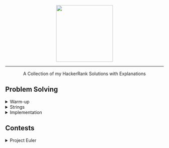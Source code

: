 <div align="center">
    <a href="https://www.hackerrank.com/wingkwong">
        <img height=180 src="https://user-images.githubusercontent.com/35857179/78155098-9cdad380-746f-11ea-962e-b4b7f47724ad.png">
    </a>
    <hr>
    A Collection of my HackerRank Solutions with Explanations
</div>

## Problem Solving
<details>
  <summary>Warm-up</summary>
  
  - [Diagonal Difference](https://github.com/wingkwong/hackerrank/tree/master/warmup/diagonal-difference)
  - [A Very Big Sum](https://github.com/wingkwong/hackerrank/tree/master/warmup/a-very-big-sum)
  - [Simple Array Sum](https://github.com/wingkwong/hackerrank/tree/master/warmup/simple-array-sum)
  - [Compare the Triplets](https://github.com/wingkwong/hackerrank/tree/master/warmup/compare-the-triplets)
  - [Birthday Cake Candles](https://github.com/wingkwong/hackerrank/tree/master/warmup/birthday-cake-candles)
  - [Mini-Max Sum](https://github.com/wingkwong/hackerrank/tree/master/warmup/mini-max-sum)
  - [Plus Minus](https://github.com/wingkwong/hackerrank/tree/master/warmup/plus-minus)
  - [Staircase](https://github.com/wingkwong/hackerrank/tree/master/warmup/staircase)
  - [Time Conversion](https://github.com/wingkwong/hackerrank/tree/master/warmup/time-conversion)
</details>

<details>
  <summary>Strings</summary>

  - [Camel Case](https://github.com/wingkwong/hackerrank/tree/master/strings/camelcase)
  - [Making Anagrams](https://github.com/wingkwong/hackerrank/tree/master/strings/making-anagrams)
  - [Strong Password](https://github.com/wingkwong/hackerrank/tree/master/strings/strong-password)
  - [HackerRank in a String](https://github.com/wingkwong/hackerrank/tree/master/strings/hackerrank-in-a-string)
  - [Mars Exploration](https://github.com/wingkwong/hackerrank/tree/master/strings/mars-exploration)
  - [Pangrams](https://github.com/wingkwong/hackerrank/tree/master/strings/pangrams)
</details>


<details>
  <summary>Implementation</summary>

  - [Extra Long Factorials](https://github.com/wingkwong/hackerrank/tree/master/implementation/extra-long-factorials)
</details>

## Contests
<details>
  <summary>Project Euler</summary>
  
  - [#001: Multiples of 3 and 5](https://github.com/wingkwong/hackerrank/tree/master/euler/001)
</details>